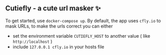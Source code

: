 ## Cutiefly - a cute url masker ✨

To get started, use `docker-compose up`. By default, the app uses `cfly.io` to mask URLs, to make the urls correct you can either

 - set the environment variable `CUTIEFLY_HOST` to another value ( like `http://localhost` )
 - include `127.0.0.1 cfly.io` in your hosts file
